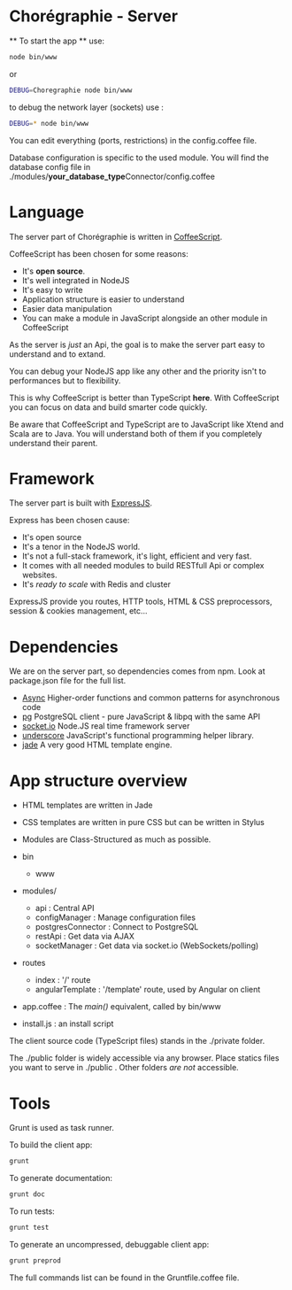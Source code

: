 Chorégraphie - Server
=====================

** To start the app ** use:
```bash
node bin/www
```
or
```bash
DEBUG=Choregraphie node bin/www
```
to debug the network layer (sockets) use :
```bash
DEBUG=* node bin/www
```

You can edit everything (ports, restrictions) in the config.coffee file.

Database configuration is specific to the used module. You will find the database config file in ./modules/**your_database_type**Connector/config.coffee

# Language

The server part of Chorégraphie is written in [CoffeeScript](http://coffeescript.org/).

CoffeeScript has been chosen for some reasons:

* It's **open source**.
* It's well integrated in NodeJS
* It's easy to write
* Application structure is easier to understand
* Easier data manipulation
* You can make a module in JavaScript alongside an other module in CoffeeScript


As the server is *just* an Api, the goal is to make the server part easy to understand and to extand.

You can debug your NodeJS app like any other and the priority isn't to performances but to flexibility.

This is why CoffeeScript is better than TypeScript **here**. With CoffeeScript you can focus on data and build smarter code quickly.

Be aware that CoffeeScript and TypeScript are to JavaScript like Xtend and Scala are to Java. You will understand both of them if you completely understand their parent.



# Framework

The server part is built with [ExpressJS](http://expressjs.com/). 

Express has been chosen cause:

* It's open source
* It's a tenor in the NodeJS world.
* It's not a full-stack framework, it's light, efficient and very fast.
* It comes with all needed modules to build RESTfull Api or complex websites.
* It's *ready to scale* with Redis and cluster

ExpressJS provide you routes, HTTP tools, HTML & CSS preprocessors, session & cookies management, etc…


# Dependencies

We are on the server part, so dependencies comes from npm. Look at package.json file for the full list.

* [Async](https://www.npmjs.org/package/async) Higher-order functions and common patterns for asynchronous code
* [pg](https://www.npmjs.org/package/pg) PostgreSQL client - pure JavaScript & libpq with the same API
* [socket.io](https://www.npmjs.org/package/socket.io)  Node.JS real time framework server
* [underscore](https://www.npmjs.org/package/underscore) JavaScript's functional programming helper library.
* [jade](http://jade-lang.com/) A very good HTML template engine.


# App structure overview

* HTML templates are written in Jade
* CSS templates are written in pure CSS but can be written in Stylus
* Modules are Class-Structured as much as possible.



* bin
	* www
* modules/
	* api   :   Central API
	* configManager   :   Manage configuration files
	* postgresConnector   :  Connect to PostgreSQL
	* restApi   :    Get data via AJAX
	* socketManager    :    Get data via socket.io (WebSockets/polling)
* routes
	* index :  '/' route
	* angularTemplate : '/template' route, used by Angular on client

* app.coffee   :   The  *main()* equivalent, called by bin/www

* install.js  :  an install script


The client source code (TypeScript files) stands in the ./private folder. 

The ./public folder is widely accessible via any browser. Place statics files you want to serve in ./public . Other folders *are not* accessible.


# Tools

Grunt is used as task runner.

To build the client app:
```bash
grunt
```

To generate documentation:
```bash
grunt doc
```

To run tests:
```bash
grunt test
```

To generate an uncompressed, debuggable client app:
```bash
grunt preprod
```

The full commands list can be found in the Gruntfile.coffee file.